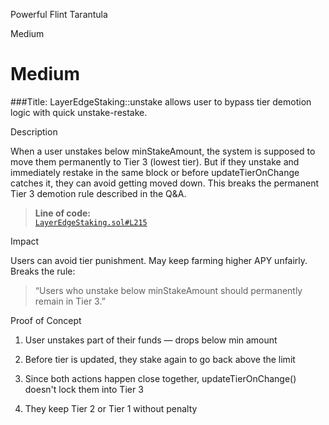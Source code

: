 Powerful Flint Tarantula

Medium

# Medium

###Title: LayerEdgeStaking::unstake allows user to bypass tier demotion logic with quick unstake-restake.

Description

When a user unstakes below minStakeAmount, the system is supposed to move them permanently to Tier 3 (lowest tier). But if they unstake and immediately restake in the same block or before updateTierOnChange catches it, they can avoid getting moved down. This breaks the permanent Tier 3 demotion rule described in the Q&A.


> **Line of code:**  
> [`LayerEdgeStaking.sol#L215`](https://github.com/sherlock-audit/2025-05-layeredge/blob/main/edgen-staking/src/stake/LayerEdgeStaking.sol#L215)

Impact

Users can avoid tier punishment.
May keep farming higher APY unfairly.
Breaks the rule:
> “Users who unstake below minStakeAmount should permanently remain in Tier 3.”

Proof of Concept

1. User unstakes part of their funds — drops below min amount


2. Before tier is updated, they stake again to go back above the limit


3. Since both actions happen close together, updateTierOnChange() doesn't lock them into Tier 3


4. They keep Tier 2 or Tier 1 without penalty